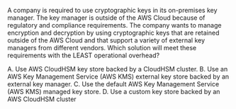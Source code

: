 A company is required to use cryptographic keys in its on-premises key manager. The key manager is outside of the AWS Cloud because of regulatory and compliance requirements. The company wants to manage encryption and decryption by using cryptographic keys that are retained outside of the AWS Cloud and that support a variety of external key managers from different vendors. Which solution will meet these requirements with the LEAST operational overhead? 

A. Use AWS CloudHSM key store backed by a CloudHSM cluster. 
B. Use an AWS Key Management Service (AWS KMS) external key store backed by an external key manager. 
C. Use the default AWS Key Management Service (AWS KMS) managed key store. 
D. Use a custom key store backed by an AWS CloudHSM cluster